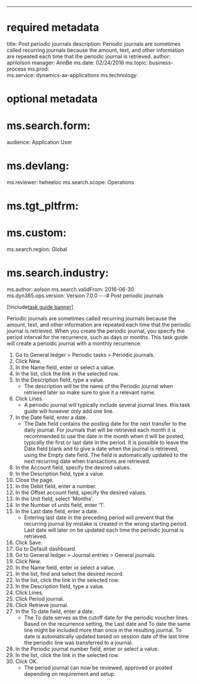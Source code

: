 --- 
# required metadata 
 
title: Post periodic journals
description: Periodic journals are sometimes called recurring journals because the amount, text, and other information are repeated each time that the periodic journal is retrieved. 
author: aprilolson
manager: AnnBe 
ms.date: 02/24/2016
ms.topic: business-process 
ms.prod:  
ms.service: dynamics-ax-applications 
ms.technology:  
 
# optional metadata 
 
# ms.search.form:   
audience: Application User 
# ms.devlang:  
ms.reviewer: twheeloc
ms.search.scope: Operations 
# ms.tgt_pltfrm:  
# ms.custom:  
ms.search.region: Global
# ms.search.industry: 
ms.author: aolson
ms.search.validFrom: 2016-06-30 
ms.dyn365.ops.version: Version 7.0.0 
---# Post periodic journals

[!include[task guide banner](../../includes/task-guide-banner.md)]

Periodic journals are sometimes called recurring journals because the amount, text, and other information are repeated each time that the periodic journal is retrieved. When you create the periodic journal, you specify the period interval for the recurrence, such as days or months. This task guide will create a periodic journal with a monthly recurrence.


1. Go to General ledger > Periodic tasks > Periodic journals.
2. Click New.
3. In the Name field, enter or select a value.
4. In the list, click the link in the selected row.
5. In the Description field, type a value.
    * The description will be the name of the Periodic journal when retrieved later so make sure to give it a relevant name.  
6. Click Lines.
    * A periodic journal will typically include several journal lines. this task guide will however only add one line.  
7. In the Date field, enter a date.
    * The Date field contains the posting date for the next transfer to the daily journal. For journals that will be retrieved each month it is recommended to use the date in the month when it will be posted, typically the first or last date in the period. It is possible to leave the Date field blank and to give a date when the journal is retrieved, using the Empty date field.    The field is automatically updated to the next recurring date when transactions are retrieved.  
8. In the Account field, specify the desired values.
9. In the Description field, type a value.
10. Close the page.
11. In the Debit field, enter a number.
12. In the Offset account field, specify the desired values.
13. In the Unit field, select 'Months'.
14. In the Number of units field, enter '1'.
15. In the Last date field, enter a date.
    * Entering last date in the preceding period will prevent that the recurring journal by mistake is created in the wrong starting period. Last date will later on be updated each time the periodic journal is retrieved.  
16. Click Save.
17. Go to Default dashboard.
18. Go to General ledger > Journal entries > General journals.
19. Click New.
20. In the Name field, enter or select a value.
21. In the list, find and select the desired record.
22. In the list, click the link in the selected row.
23. In the Description field, type a value.
24. Click Lines.
25. Click Period journal.
26. Click Retrieve journal.
27. In the To date field, enter a date.
    * The To date serves as the cutoff date for the periodic voucher lines. Based on the recurrence setting, the Last date and To date the same line might be included more than once in the resulting journal. To date is automatically updated based on  session date of the last time the periodic line was transferred to a journal.  
28. In the Periodic journal number field, enter or select a value.
29. In the list, click the link in the selected row.
30. Click OK.
    * The period journal can now be reviewed, approved or posted depending on requirement and setup.  


